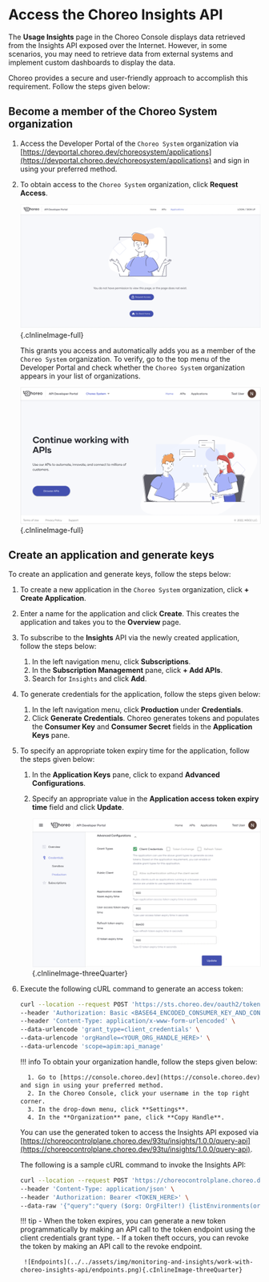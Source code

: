# Access the Choreo Insights API

The **Usage Insights** page in the Choreo Console displays data retrieved from the Insights API exposed over the Internet. However, in some scenarios, you may need to retrieve data from external systems and implement custom dashboards to display the data.

Choreo provides a secure and user-friendly approach to accomplish this requirement. Follow the steps given below:

## Become a member of the Choreo System organization

1. Access the Developer Portal of the `Choreo System` organization via [https://devportal.choreo.dev/choreosystem/applications](https://devportal.choreo.dev/choreosystem/applications) and sign in using your preferred method.
   
2. To obtain access to the `Choreo System` organization, click **Request Access**.

    ![Request access](../../assets/img/monitoring-and-insights/work-with-choreo-insights-api/request-access.png){.cInlineImage-full}

    This grants you access and automatically adds you as a member of the `Choreo System` organization. To verify, go to the top menu of the Developer Portal and check whether the `Choreo System` organization appears in your list of organizations.

    ![Choreo System home](../../assets/img/monitoring-and-insights/work-with-choreo-insights-api/choreo-system-home.png){.cInlineImage-full}

## Create an application and generate keys

To create an application and generate keys, follow the steps below:

1. To create a new application in the `Choreo System` organization, click **+ Create Application**. 

2. Enter a name for the application and click **Create**. This creates the application and takes you to the **Overview** page.

3. To subscribe to the **Insights** API via the newly created application, follow the steps below:
    1.  In the left navigation menu, click **Subscriptions**.
    2.  In the **Subscription Management** pane, click **+ Add APIs**.
    3.  Search for `Insights` and click **Add**.

4. To generate credentials for the application, follow the steps given below:
    1. In the left navigation menu, click **Production** under **Credentials**.
    2. Click **Generate Credentials**. Choreo generates tokens and populates the **Consumer Key** and **Consumer Secret** fields in the **Application Keys** pane.

5. To specify an appropriate token expiry time for the application, follow the steps given below:
    1. In the **Application Keys** pane, click to expand **Advanced Configurations**.
    2. Specify an appropriate value in the **Application access token expiry time** field and click **Update**.
   
        ![Update token expiry time](../../assets/img/monitoring-and-insights/work-with-choreo-insights-api/update-token-expirary-time.png){.cInlineImage-threeQuarter}

6. Execute the following cURL command to generate an access token:

    ```bash
    curl --location --request POST 'https://sts.choreo.dev/oauth2/token' \
    --header 'Authorization: Basic <BASE64_ENCODED_CONSUMER_KEY_AND_CONSUMER_SECRET_OF_YOUR_APP_HERE>' \
    --header 'Content-Type: application/x-www-form-urlencoded' \
    --data-urlencode 'grant_type=client_credentials' \
    --data-urlencode 'orgHandle=<YOUR_ORG_HANDLE_HERE>' \
    --data-urlencode 'scope=apim:api_manage'
    ```

    !!! info
        To obtain your organization handle, follow the steps given below:

         1. Go to [https://console.choreo.dev](https://console.choreo.dev) and sign in using your preferred method.
         2. In the Choreo Console, click your username in the top right corner.
         3. In the drop-down menu, click **Settings**.
         4. In the **Organization** pane, click **Copy Handle**. 

    You can use the generated token to access the Insights API exposed via [https://choreocontrolplane.choreo.dev/93tu/insights/1.0.0/query-api](https://choreocontrolplane.choreo.dev/93tu/insights/1.0.0/query-api).

    The following is a sample cURL command to invoke the Insights API:

    ```bash
    curl --location --request POST 'https://choreocontrolplane.choreo.dev/93tu/insights/1.0.0/query-api' \
    --header 'Content-Type: application/json' \
    --header 'Authorization: Bearer <TOKEN_HERE>' \
    --data-raw '{"query":"query ($org: OrgFilter!) {listEnvironments(org: $org){id\n name}}","variables":{"org":{"orgId":"<ORG_UUID_HERE>"}}}'
    ```

    !!! tip
         - When the token expires, you can generate a new token programmatically by making an API call to the token endpoint using the client credentials grant type.
        - If a token theft occurs, you can revoke the token by making an API call to the revoke endpoint.

        ![Endpoints](../../assets/img/monitoring-and-insights/work-with-choreo-insights-api/endpoints.png){.cInlineImage-threeQuarter}
